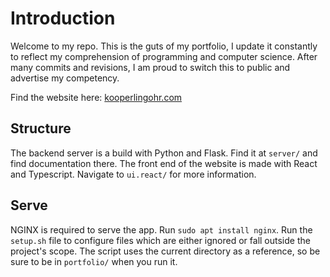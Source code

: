 # Introduction
Welcome to my repo. This is the guts of my portfolio, I update it constantly to reflect my comprehension of programming and computer science. After many commits and revisions, I am proud to switch this to public and advertise my competency.

Find the website here: [kooperlingohr.com](https://kooperlingohr.com)


## Structure 
The backend server is a build with Python and Flask. Find it at `server/` and find documentation there.
The front end of the website is made with React and Typescript. Navigate to `ui.react/` for more information.


## Serve
NGINX is required to serve the app. Run `sudo apt install nginx`.
Run the `setup.sh` file to configure files which are either ignored or fall outside the project's scope. The script uses the current directory as a reference, so be sure to be in `portfolio/` when you run it.